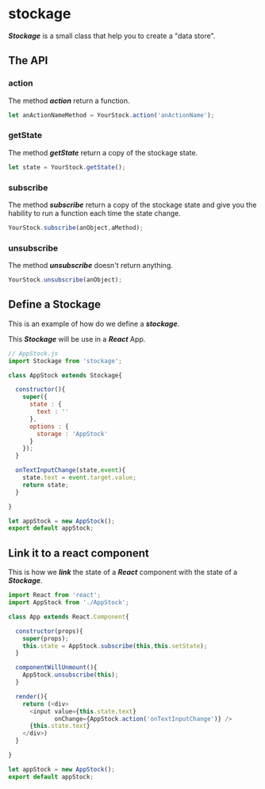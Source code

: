 # stockage
***Stockage*** is a small class that help you to create a "data store".

## The API
### action
The method ***action*** return a function.
```javascript
let anActionNameMethod = YourStock.action('anActionName');
```
### getState
The method ***getState*** return a copy of the stockage state.

```javascript
let state = YourStock.getState();
```
### subscribe
The method ***subscribe*** return a copy of the stockage state and give you the hability to run a function each time the state change.

```javascript
YourStock.subscribe(anObject,aMethod);
```

### unsubscribe
The method ***unsubscribe*** doesn't return anything.

```javascript
YourStock.unsubscribe(anObject);
```

## Define a Stockage
This is an example of how do we define a ***stockage***.

This ***Stockage*** will be use in a ***React*** App.
```javascript
// AppStock.js
import Stockage from 'stockage';

class AppStock extends Stockage{

  constructor(){
    super({
      state : {
        text : ''
      },
      options : {
        storage : 'AppStock'
      }
    });
  }

  onTextInputChange(state,event){
    state.text = event.target.value;
    return state;
  }

}

let appStock = new AppStock();
export default appStock;
```
## Link it to a react component
This is how we ***link*** the state of a ***React*** component with the state of a ***Stockage***.
```javascript
import React from 'react';
import AppStock from './AppStock';

class App extends React.Component{

  constructor(props){
    super(props);
    this.state = AppStock.subscribe(this,this.setState);
  }

  componentWillUnmount(){
    AppStock.unsubscribe(this);
  }

  render(){
    return (<div>
      <input value={this.state.text}
             onChange={AppStock.action('onTextInputChange')} />
      {this.state.text}
    </div>)
  }

}

let appStock = new AppStock();
export default appStock;
```
